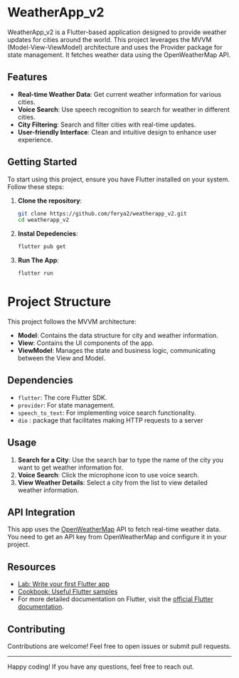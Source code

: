 # WeatherApp_v2

WeatherApp_v2 is a Flutter-based application designed to provide weather updates for cities around the world. This project leverages the MVVM (Model-View-ViewModel) architecture and uses the Provider package for state management. It fetches weather data using the OpenWeatherMap API.

## Features

- **Real-time Weather Data**: Get current weather information for various cities.
- **Voice Search**: Use speech recognition to search for weather in different cities.
- **City Filtering**: Search and filter cities with real-time updates.
- **User-friendly Interface**: Clean and intuitive design to enhance user experience.

## Getting Started

To start using this project, ensure you have Flutter installed on your system. Follow these steps:

1. **Clone the repository**:
   ```bash
   git clone https://github.com/ferya2/weatherapp_v2.git
   cd weatherapp_v2
2. **Instal Depedencies**:
   ```bash
   flutter pub get
3. **Run The App**:
   ```bash
   flutter run

# Project Structure

This project follows the MVVM architecture:

- **Model**: Contains the data structure for city and weather information.
- **View**: Contains the UI components of the app.
- **ViewModel**: Manages the state and business logic, communicating between the View and Model.

## Dependencies

- `flutter`: The core Flutter SDK.
- `provider`: For state management.
- `speech_to_text`: For implementing voice search functionality.
- `dio` : package that facilitates making HTTP requests to a server
## Usage

1. **Search for a City**: Use the search bar to type the name of the city you want to get weather information for.
2. **Voice Search**: Click the microphone icon to use voice search.
3. **View Weather Details**: Select a city from the list to view detailed weather information.

## API Integration

This app uses the [OpenWeatherMap](https://openweathermap.org/api) API to fetch real-time weather data. You need to get an API key from OpenWeatherMap and configure it in your project.

## Resources

- [Lab: Write your first Flutter app](https://docs.flutter.dev/get-started/codelab)
- [Cookbook: Useful Flutter samples](https://docs.flutter.dev/cookbook)
- For more detailed documentation on Flutter, visit the [official Flutter documentation](https://docs.flutter.dev/).

## Contributing

Contributions are welcome! Feel free to open issues or submit pull requests.


---

Happy coding! If you have any questions, feel free to reach out.

